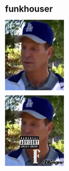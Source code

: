 # funkhouser

![alt tag](https://raw.githubusercontent.com/spencerliechty/funkhouser/master/statics/jogging.png)


![alt tag](https://raw.githubusercontent.com/spencerliechty/funkhouser/master/statics/funky_houser.gif)
